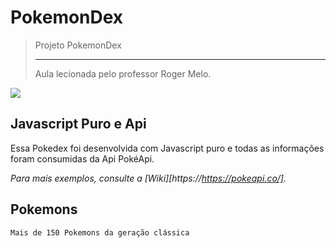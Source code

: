# PokemonDex
> Projeto PokemonDex
> <hr>
> <p>Aula lecionada pelo professor Roger Melo.</p>





![](https://raw.githubusercontent.com/PokeAPI/sprites/master/sprites/pokemon/25.png)


## Javascript Puro e Api

Essa Pokedex foi desenvolvida com Javascript puro e todas as informações foram consumidas da Api PokéApi.

_Para mais exemplos, consulte a [Wiki][https://https://pokeapi.co/]._

## Pokemons

    Mais de 150 Pokemons da geração clássica
